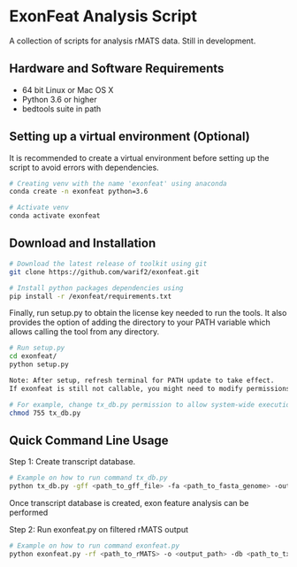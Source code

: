 # ExonFeat Analysis Script
A collection of scripts for analysis rMATS data. 
Still in development.

## Hardware and Software Requirements
  * 64 bit Linux or Mac OS X
  * Python 3.6 or higher
  * bedtools suite in path
  
## Setting up a virtual environment (Optional)
It is recommended to create a virtual environment before setting
up the script to avoid errors with dependencies.

```bash
# Creating venv with the name 'exonfeat' using anaconda
conda create -n exonfeat python=3.6

# Activate venv
conda activate exonfeat
```
  
## Download and Installation

```bash
# Download the latest release of toolkit using git
git clone https://github.com/warif2/exonfeat.git

# Install python packages dependencies using
pip install -r /exonfeat/requirements.txt
```

Finally, run setup.py to obtain the license key needed to run the tools. It also provides the
option of adding the directory to your PATH variable which allows calling the tool
from any directory.
```bash
# Run setup.py
cd exonfeat/
python setup.py

Note: After setup, refresh terminal for PATH update to take effect.
If exonfeat is still not callable, you might need to modify permissions of scripts.

# For example, change tx_db.py permission to allow system-wide execution.
chmod 755 tx_db.py
```

## Quick Command Line Usage
Step 1: Create transcript database.
```bash
# Example on how to run command tx_db.py
python tx_db.py -gff <path_to_gff_file> -fa <path_to_fasta_genome> -out <output_path> -t <#_of_threads>
```

Once transcript database is created, exon feature analysis can be performed  
  
Step 2: Run exonfeat.py on filtered rMATS output
```bash
# Example on how to run command exonfeat.py
python exonfeat.py -rf <path_to_rMATS> -o <output_path> -db <path_to_tx_db>
```

